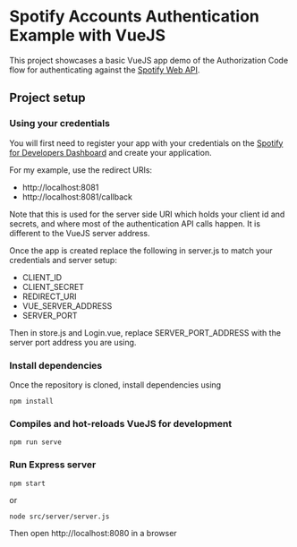 # Spotify Accounts Authentication Example with VueJS

This project showcases a basic VueJS app demo of the Authorization Code flow for authenticating against the [Spotify Web API](https://developer.spotify.com/web-api/authorization-guide/).

## Project setup
### Using your credentials
You will first need to register your app with your credentials on the [Spotify for Developers Dashboard](https://beta.developer.spotify.com/dashboard) and create your application. 

For my example, use the redirect URIs:
* http://localhost:8081
* http://localhost:8081/callback

Note that this is used for the server side URI which holds your client id and secrets, and where most of the authentication API calls happen. It is different to the VueJS server address.

Once the app is created replace the following in server.js to match your credentials and server setup:
* CLIENT_ID
* CLIENT_SECRET
* REDIRECT_URI
* VUE_SERVER_ADDRESS
* SERVER_PORT

Then in store.js and Login.vue, replace SERVER_PORT_ADDRESS with the server port address you are using.

### Install dependencies
Once the repository is cloned, install dependencies using
```
npm install
```

### Compiles and hot-reloads VueJS for development
```
npm run serve
```

### Run Express server
```
npm start
```
or
```
node src/server/server.js
```

Then open http://localhost:8080 in a browser